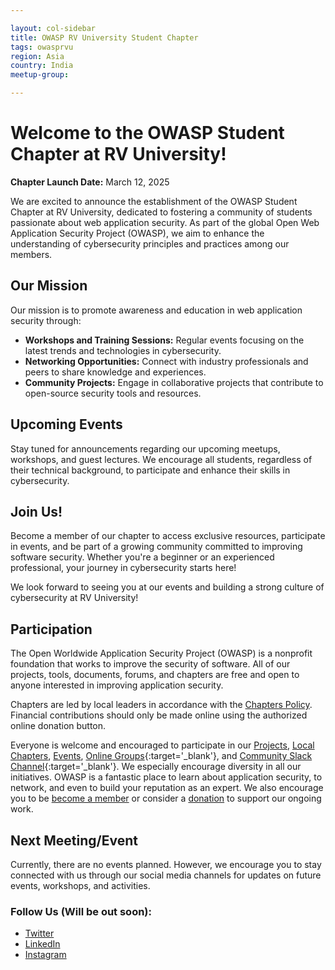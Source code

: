```yaml
---

layout: col-sidebar
title: OWASP RV University Student Chapter
tags: owasprvu
region: Asia
country: India
meetup-group:

---
```




# Welcome to the OWASP Student Chapter at RV University!

**Chapter Launch Date:** March 12, 2025

We are excited to announce the establishment of the OWASP Student Chapter at RV University, dedicated to fostering a community of students passionate about web application security. As part of the global Open Web Application Security Project (OWASP), we aim to enhance the understanding of cybersecurity principles and practices among our members.

## Our Mission
Our mission is to promote awareness and education in web application security through:

- **Workshops and Training Sessions:** Regular events focusing on the latest trends and technologies in cybersecurity.
- **Networking Opportunities:** Connect with industry professionals and peers to share knowledge and experiences.
- **Community Projects:** Engage in collaborative projects that contribute to open-source security tools and resources.

## Upcoming Events
Stay tuned for announcements regarding our upcoming meetups, workshops, and guest lectures. We encourage all students, regardless of their technical background, to participate and enhance their skills in cybersecurity.

## Join Us!
Become a member of our chapter to access exclusive resources, participate in events, and be part of a growing community committed to improving software security. Whether you're a beginner or an experienced professional, your journey in cybersecurity starts here!

We look forward to seeing you at our events and building a strong culture of cybersecurity at RV University!


## Participation
The Open Worldwide Application Security Project (OWASP) is a nonprofit foundation that works to improve the security of software. All of our projects, tools, documents, forums, and chapters are free and open to anyone interested in improving application security. 

Chapters are led by local leaders in accordance with the [Chapters Policy](/www-policy/operational/chapters). Financial contributions should only be made online using the authorized online donation button. 

Everyone is welcome and encouraged to participate in our [Projects](/projects/), [Local Chapters](/chapters/), [Events](/events/), [Online Groups](https://groups.google.com/a/owasp.com/){:target='_blank'}, and [Community Slack Channel](https://owasp.slack.com/){:target='_blank'}. We especially encourage diversity in all our initiatives. OWASP is a fantastic place to learn about application security, to network, and even to build your reputation as an expert. We also encourage you to be [become a member](/membership/) or consider a [donation](/donate/) to support our ongoing work.

Next Meeting/Event 
---------------------
Currently, there are no events planned. However, we encourage you to stay connected with us through our social media channels for updates on future events, workshops, and activities. 

### Follow Us (Will be out soon):
- [Twitter](#)
- [LinkedIn](#)
- [Instagram](#)

